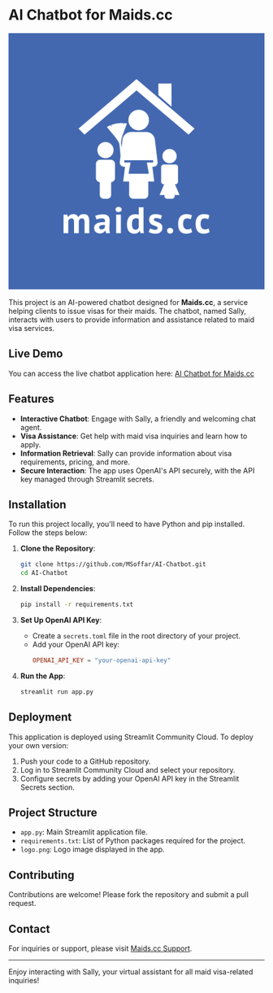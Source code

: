 # AI Chatbot for Maids.cc

![Logo](logo.png)

This project is an AI-powered chatbot designed for **Maids.cc**, a service helping clients to issue visas for their maids. The chatbot, named Sally, interacts with users to provide information and assistance related to maid visa services.

## Live Demo

You can access the live chatbot application here: [AI Chatbot for Maids.cc](https://chatbot-ai-maids.streamlit.app/)

## Features

- **Interactive Chatbot**: Engage with Sally, a friendly and welcoming chat agent.
- **Visa Assistance**: Get help with maid visa inquiries and learn how to apply.
- **Information Retrieval**: Sally can provide information about visa requirements, pricing, and more.
- **Secure Interaction**: The app uses OpenAI's API securely, with the API key managed through Streamlit secrets.

## Installation

To run this project locally, you'll need to have Python and pip installed. Follow the steps below:

1. **Clone the Repository**:
    ```bash
    git clone https://github.com/MSoffar/AI-Chatbot.git
    cd AI-Chatbot
    ```

2. **Install Dependencies**:
    ```bash
    pip install -r requirements.txt
    ```

3. **Set Up OpenAI API Key**:
    - Create a `secrets.toml` file in the root directory of your project.
    - Add your OpenAI API key:
      ```toml
      OPENAI_API_KEY = "your-openai-api-key"
      ```

4. **Run the App**:
    ```bash
    streamlit run app.py
    ```

## Deployment

This application is deployed using Streamlit Community Cloud. To deploy your own version:

1. Push your code to a GitHub repository.
2. Log in to Streamlit Community Cloud and select your repository.
3. Configure secrets by adding your OpenAI API key in the Streamlit Secrets section.

## Project Structure

- `app.py`: Main Streamlit application file.
- `requirements.txt`: List of Python packages required for the project.
- `logo.png`: Logo image displayed in the app.

## Contributing

Contributions are welcome! Please fork the repository and submit a pull request.

## Contact

For inquiries or support, please visit [Maids.cc Support](https://maids.cc/support).

---

Enjoy interacting with Sally, your virtual assistant for all maid visa-related inquiries!
